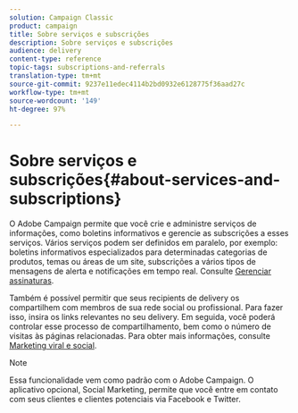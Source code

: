 ```yaml
---
solution: Campaign Classic
product: campaign
title: Sobre serviços e subscrições
description: Sobre serviços e subscrições
audience: delivery
content-type: reference
topic-tags: subscriptions-and-referrals
translation-type: tm+mt
source-git-commit: 9237e11edec4114b2bd0932e6128775f36aad27c
workflow-type: tm+mt
source-wordcount: '149'
ht-degree: 97%

---
```



# Sobre serviços e subscrições{#about-services-and-subscriptions}

O Adobe Campaign permite que você crie e administre serviços de informações, como boletins informativos e gerencie as subscrições a esses serviços. Vários serviços podem ser definidos em paralelo, por exemplo: boletins informativos especializados para determinadas categorias de produtos, temas ou áreas de um site, subscrições a vários tipos de mensagens de alerta e notificações em tempo real. Consulte [Gerenciar assinaturas](../../delivery/using/managing-subscriptions.md).

Também é possível permitir que seus recipients de delivery os compartilhem com membros de sua rede social ou profissional. Para fazer isso, insira os links relevantes no seu delivery. Em seguida, você poderá controlar esse processo de compartilhamento, bem como o número de visitas às páginas relacionadas. Para obter mais informações, consulte [Marketing viral e social](../../delivery/using/viral-and-social-marketing.md).

>[!NOTE]
>
>Essa funcionalidade vem como padrão com o Adobe Campaign. O aplicativo opcional, Social Marketing, permite que você entre em contato com seus clientes e clientes potenciais via Facebook e Twitter.
